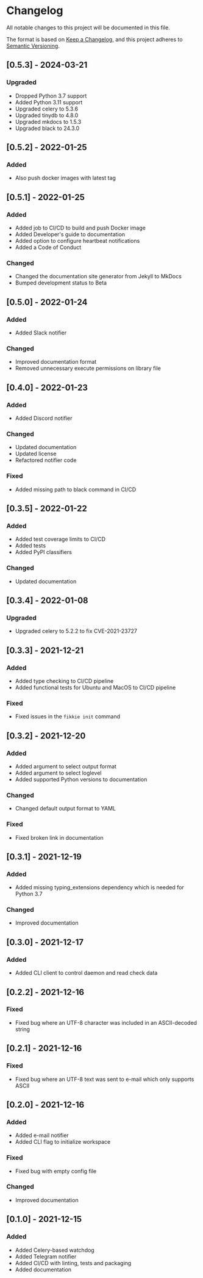 # Changelog
All notable changes to this project will be documented in this file.

The format is based on [Keep a Changelog](https://keepachangelog.com/en/1.0.0/),
and this project adheres to [Semantic Versioning](https://semver.org/spec/v2.0.0.html).

## [0.5.3] - 2024-03-21
### Upgraded
- Dropped Python 3.7 support
- Added Python 3.11 support
- Upgraded celery to 5.3.6
- Upgraded tinydb to 4.8.0
- Upgraded mkdocs to 1.5.3
- Upgraded black to 24.3.0

## [0.5.2] - 2022-01-25
### Added
- Also push docker images with latest tag

## [0.5.1] - 2022-01-25
### Added
- Added job to CI/CD to build and push Docker image
- Added Developer's guide to documentation
- Added option to configure heartbeat notifications
- Added a Code of Conduct

### Changed
- Changed the documentation site generator from Jekyll to MkDocs
- Bumped development status to Beta

## [0.5.0] - 2022-01-24
### Added
- Added Slack notifier

### Changed
- Improved documentation format
- Removed unnecessary execute permissions on library file

## [0.4.0] - 2022-01-23
### Added
- Added Discord notifier

### Changed
- Updated documentation
- Updated license
- Refactored notifier code

### Fixed
- Added missing path to black command in CI/CD

## [0.3.5] - 2022-01-22
### Added
- Added test coverage limits to CI/CD
- Added tests
- Added PyPI classifiers

### Changed
- Updated documentation

## [0.3.4] - 2022-01-08
### Upgraded
- Upgraded celery to 5.2.2 to fix CVE-2021-23727

## [0.3.3] - 2021-12-21
### Added
- Added type checking to CI/CD pipeline
- Added functional tests for Ubuntu and MacOS to CI/CD pipeline

### Fixed
- Fixed issues in the `fikkie init` command

## [0.3.2] - 2021-12-20
### Added
- Added argument to select output format
- Added argument to select loglevel
- Added supported Python versions to documentation

### Changed
- Changed default output format to YAML

### Fixed
- Fixed broken link in documentation

## [0.3.1] - 2021-12-19
### Added
- Added missing typing_extensions dependency which is needed for Python 3.7

### Changed
- Improved documentation

## [0.3.0] - 2021-12-17
### Added
- Added CLI client to control daemon and read check data

## [0.2.2] - 2021-12-16
### Fixed
- Fixed bug where an UTF-8 character was included in an ASCII-decoded string

## [0.2.1] - 2021-12-16
### Fixed
- Fixed bug where an UTF-8 text was sent to e-mail which only supports ASCII

## [0.2.0] - 2021-12-16
### Added
- Added e-mail notifier
- Added CLI flag to initialize workspace

### Fixed
- Fixed bug with empty config file

### Changed
- Improved documentation

## [0.1.0] - 2021-12-15
### Added
- Added Celery-based watchdog
- Added Telegram notifier
- Added CI/CD with linting, tests and packaging
- Added documentation

